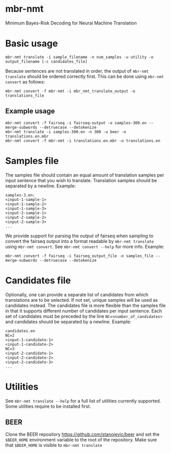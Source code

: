 # mbr-nmt
Minimum Bayes-Risk Decoding for Neural Machine Translation

# Basic usage
```
mbr-nmt translate -i sample_filename -n num_samples -u utility -o output_filename [-c candidates_file]
```

Because sentences are not translated in order, the output of `mbr-nmt translate` should be ordered correctly first. This can be done using `mbr-nmt convert` as follows:

```
mbr-nmt convert -f mbr-nmt -i mbr_nmt_translate_output -o translations_file
```

## Example usage
```
mbr-nmt convert -f fairseq -i fairseq-output -o samples-300.en --merge-subwords --detruecase --detokenize
mbr-nmt translate -i samples-300.en -n 300 -u beer -o translations.en.mbr
mbr-nmt convert -f mbr-nmt -i translations.en.mbr -o translations.en 
```

# Samples file
The samples file should contain an equal amount of translation samples per input sentence that you wish to translate. Translation samples should be separated by a newline. Example:
```
samples-3.en:
<input-1-sample-1>
<input-1-sample-2>
<input-1-sample-3>
<input-2-sample-1>
<input-2-sample-2>
<input-2-sample-3>
...
```

We provide support for parsing the output of fairseq when sampling to convert the fairseq output into a format readable by `mbr-nmt translate` using `mbr-nmt convert`. See `mbr-nmt convert --help` for more info. Example:

```
mbr-nmt convert -f fairseq -i fairseq_output_file -o samples_file --merge-subwords --detruecase --detokenize
```

# Candidates file
Optionally, one can provide a separate list of candidates from which translations are to be selected. If not set, unique samples will be used as candidates instead. The candidates file is more flexible than the samples file in that it supports different number of candidates per input sentence. Each set of candidates must be preceded by the line `NC=<number_of_candidates>` and candidates should be separated by a newline. Example:
```
candidates.en
NC=2
<input-1-candidate-1>
<input-1-candidate-2>
NC=3
<input-2-candidate-1>
<input-2-candidate-2>
<input-2-candidate-3>
...
```

# Utilities
See `mbr-nmt translate --help` for a full list of utilities currently supported. Some utilities require to be installed first.

## BEER
Clone the BEER repository https://github.com/stanojevic/beer and set the `$BEER_HOME` environment variable to the root of the repository. Make sure that `$BEER_HOME` is visible to `mbr-nmt translate`
